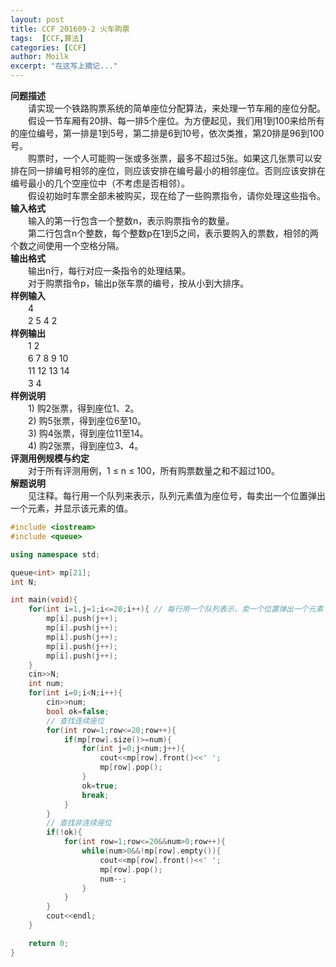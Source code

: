 ```yaml
---
layout: post
title: CCF 201609-2 火车购票
tags:  [CCF,算法]
categories: [CCF]
author: Moilk
excerpt: "在这写上摘记..."
---
```


**问题描述**  
　　请实现一个铁路购票系统的简单座位分配算法，来处理一节车厢的座位分配。  
　　假设一节车厢有20排、每一排5个座位。为方便起见，我们用1到100来给所有的座位编号，第一排是1到5号，第二排是6到10号，依次类推，第20排是96到100号。  
　　购票时，一个人可能购一张或多张票，最多不超过5张。如果这几张票可以安排在同一排编号相邻的座位，则应该安排在编号最小的相邻座位。否则应该安排在编号最小的几个空座位中（不考虑是否相邻）。  
　　假设初始时车票全部未被购买，现在给了一些购票指令，请你处理这些指令。  
**输入格式**  
　　输入的第一行包含一个整数n，表示购票指令的数量。  
　　第二行包含n个整数，每个整数p在1到5之间，表示要购入的票数，相邻的两个数之间使用一个空格分隔。  
**输出格式**  
　　输出n行，每行对应一条指令的处理结果。  
　　对于购票指令p，输出p张车票的编号，按从小到大排序。  
**样例输入**  
　　4  
　　2 5 4 2  
**样例输出**  
　　1 2  
　　6 7 8 9 10  
　　11 12 13 14  
　　3 4  
**样例说明**  
　　1) 购2张票，得到座位1、2。  
　　2) 购5张票，得到座位6至10。  
　　3) 购4张票，得到座位11至14。  
　　4) 购2张票，得到座位3、4。  
**评测用例规模与约定**  
　　对于所有评测用例，1 ≤ n ≤ 100，所有购票数量之和不超过100。  
**解题说明**  
　　见注释。每行用一个队列来表示，队列元素值为座位号，每卖出一个位置弹出一个元素，并显示该元素的值。  

```cpp
#include <iostream>
#include <queue>

using namespace std;

queue<int> mp[21];
int N;

int main(void){
    for(int i=1,j=1;i<=20;i++){ // 每行用一个队列表示，卖一个位置弹出一个元素
        mp[i].push(j++);
        mp[i].push(j++);
        mp[i].push(j++);
        mp[i].push(j++);
        mp[i].push(j++);
    }
    cin>>N;
    int num;
    for(int i=0;i<N;i++){
        cin>>num;
        bool ok=false;
        // 查找连续座位
        for(int row=1;row<=20;row++){
            if(mp[row].size()>=num){
                for(int j=0;j<num;j++){
                    cout<<mp[row].front()<<' ';
                    mp[row].pop();
                }
                ok=true;
                break;
            }
        }
        // 查找非连续座位
        if(!ok){
            for(int row=1;row<=20&&num>0;row++){
                while(num>0&&!mp[row].empty()){
                    cout<<mp[row].front()<<' ';
                    mp[row].pop();
                    num--;
                }
            }
        }
        cout<<endl;
    }

    return 0;
}
```